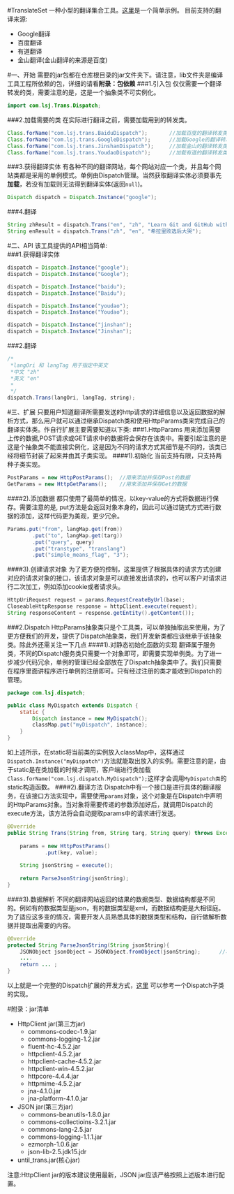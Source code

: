 #TranslateSet
一种小型的翻译集合工具。[这里](https://github.com/lsj9383/TranslateSet/blob/master/src/Demo/Main.java)是一个简单示例。
目前支持的翻译来源:
* Google翻译
* 百度翻译
* 有道翻译
* 金山翻译(金山翻译的来源是百度)

#一、开始
需要的jar包都在仓库根目录的jar文件夹下。请注意，lib文件夹是编译工具工程所依赖的包，详细的请看**附录：包依赖**
###1.引入包
仅仅需要一个翻译转发的类，需要注意的是，这是一个抽象类不可实例化。
```java
import com.lsj.Trans.Dispatch;
```

###2.加载需要的类
在实际进行翻译之前，需要加载用到的转发类。
```java
Class.forName("com.lsj.trans.BaiduDispatch");		//加载百度的翻译转发类
Class.forName("com.lsj.trans.GoogleDispatch");		//加载Google的翻译转发类
Class.forName("com.lsj.trans.JinshanDispatch");		//加载金山的翻译转发类
Class.forName("com.lsj.trans.YoudaoDispatch");		//加载有道的翻译转发类
```

###3.获得翻译实体
有各种不同的翻译网站，每个网站对应一个类，并且每个网站类都是采用的单例模式。单例由Dispatch管理。当然获取翻译实体必须要事先**加载**，若没有加载则无法得到翻译实体(返回`null`)。
```java
Dispatch dispatch = Dispatch.Instance("google");
```

###4.翻译
```java
String zhResult = dispatch.Trans("en", "zh", "Learn Git and GitHub without any code!");		//英文翻译为中文
String enResult = dispatch.Trans("zh", "en", "希拉里败选后大哭");							//中文翻译为英文
```

#二、API
该工具提供的API相当简单:<br>
###1.获得翻译实体
```JAVA
dispatch = Dispatch.Instance("google");
dispatch = Dispatch.Instance("Google");

dispatch = Dispatch.Instance("baidu");
dispatch = Dispatch.Instance("Baidu");

dispatch = Dispatch.Instance("youdao");
dispatch = Dispatch.Instance("Youdao");

dispatch = Dispatch.Instance("jinshan");
dispatch = Dispatch.Instance("Jinshan");
```
###2.翻译
```JAVA
/*
 *langOri 和 langTag 用于指定中英文
 *中文 "zh"
 *英文 "en"
 *
 */
dispatch.Trans(langOri, langTag, string);
```

#三、扩展
只要用户知道翻译所需要发送的http请求的详细信息以及返回数据的解析方式，那么用户就可以通过继承Dispatch类和使用HttpParams类来完成自己的翻译实体类。作自行扩展主要需要知道以下类:
###1.HttpParams
用来添加需要上传的数据,POST请求或GET请求中的数据将会保存在该类中。需要引起注意的是这是个抽象类不能直接实例化，这是因为不同的请求方式其细节是不同的，该类已经将细节封装了起来并由其子类实现。
####1).初始化
当前支持有限，只支持两种子类实现。
```java
PostParams = new HttpPostParams();	//用来添加并保存Post的数据
GetParams = new HttpGetParams();	//用来添加并保存Get的数据
```
####2).添加数据
都只使用了最简单的情况，以key-value的方式将数据进行保存。需要注意的是, put方法是会返回对象本身的，因此可以通过链式方式进行数据的添加，这样代码更为美观，更少冗余。
```java
Params.put("from", langMap.get(from))
		.put("to", langMap.get(targ))
		.put("query", query)
		.put("transtype", "translang")
		.put("simple_means_flag", "3");
```
####3).创建请求对象
为了更方便的控制，这里提供了根据具体的请求方式创建对应的请求对象的接口，该请求对象是可以直接发出请求的，也可以客户对请求进行二次加工，例如添加cookie或者请求头。
```java
HttpUriRequest request = params.RequestCreateByUrl(base);
CloseableHttpResponse response = httpClient.execute(request);
String responseContent = response.getEntity().getContent());
```
###2.Dispatch
HttpParams抽象类只是个工具类，可以单独抽取出来使用，为了更方便我们的开发，提供了Dispatch抽象类，我们开发新类都应该继承于该抽象类。除此外还需关注一下几点
####1).对静态初始化函数的实现
翻译属于服务类，不同的Dispatch服务类只需要一个对象即可，即需要实现单例类。为了进一步减少代码冗余，单例的管理已经全部放在了Dispatch抽象类中了。我们只需要在程序里面讲程序进行单例的注册即可。只有经过注册的类才能收到Dispatch的管理。
```java
package com.lsj.dispatch;

public class MyDispatch extends Dispatch {
	static {
		Dispatch instance = new MyDispatch();
		classMap.put("myDispatch", instance);
	}
}
```
如上述所示，在static将当前类的实例放入classMap中，这样通过`Dispatch.Instance("myDispatch")`方法就能取出放入的实例。需要注意的是，由于static是在类加载的时候才调用，客户端进行类加载`Class.forName("com.lsj.dispatch.MyDispatch");`这样才会调用`MyDispatch类`的static构造函数。
####2).翻译方法
Dispatch中有一个接口是进行具体的翻译服务，在该接口方法实现中，需要使用`params`对象，这个对象是在Dispatch中声明的HttpParams对象。当对象将需要传递的参数添加好后，就调用Dispatch的execute方法，该方法将会自动提取params中的请求进行发送。
```java
@Override
public String Trans(String from, String targ, String query) throws Exception{
	
	params = new HttpPostParams()
			.put(key, value);
	
	String jsonString = execute();
	
	return ParseJsonString(jsonString);
}
```
####3).数据解析
不同的翻译网站返回的结果的数据类型、数据结构都是不同的。例如有的数据类型是json，有的数据类型是xml，而数据结构更是大相径庭。为了适应这多变的情况，需要开发人员熟悉具体的数据类型和结构，自行做解析数据并提取出需要的内容。
```java
@Override
protected String ParseJsonString(String jsonString){
	JSONObject jsonObject = JSONObject.fromObject(jsonString);		//将json字符串转换为json对象
	....
	return ... ;
}
```

以上就是一个完整的Dispatch扩展的开发方式，[这里](https://github.com/lsj9383/TranslateSet/blob/master/src/com/lsj/Trans/JinshanDispatch.java) 可以参考一个Dispatch子类的实现。

#附录：jar清单
* HttpClient jar(第三方jar)
	* commons-codec-1.9.jar
	* commons-logging-1.2.jar
	* fluent-hc-4.5.2.jar
	* httpclient-4.5.2.jar
	* httpclient-cache-4.5.2.jar
	* httpclient-win-4.5.2.jar
	* httpcore-4.4.4.jar
	* httpmime-4.5.2.jar
	* jna-4.1.0.jar
	* jna-platform-4.1.0.jar
* JSON jar(第三方jar)
	* commons-beanutils-1.8.0.jar
	* commons-collectioins-3.2.1.jar
	* commons-lang-2.5.jar
	* commons-logging-1.1.1.jar
	* ezmorph-1.0.6.jar
	* json-lib-2.5.jdk15.jdr
* until_trans.jar(核心jar)

注意:HttpClient jar的版本建议使用最新，JSON jar应该严格按照上述版本进行配置。